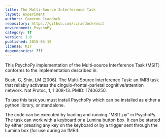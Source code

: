 ```yaml
---
title: The Multi-Source Interference Task
layout: experiment
authors: Cameron Craddock
repository: https://github.com/ccraddock/msit
environment: PsychoPy
category: ??
version: 1.0
published: 2015-05-19
license: MIT
dependencies: ???
---
```

This PsychoPy implementation of the Multi-source Interference Task (MSIT) conforms to the implementation described in:

Bush, G, Shin, LM (2006). The Multi-Source Interference Task: an fMRI task that reliably activates the cingulo-frontal-parietal cognitive/attention network. Nat Protoc, 1, 1:308-13. PMID: 17406250.

To use this task you must install PsychoPy which can be installed as either a python library, or standalone.

The code can be executed by loading and running "MSIT.py" in PsychoPy. The task can work with a keyboard or a Lumina button box. It can be started by either pressing any key on the keyboard or by a trigger sent through the Lumina box (for use during an fMRI).
